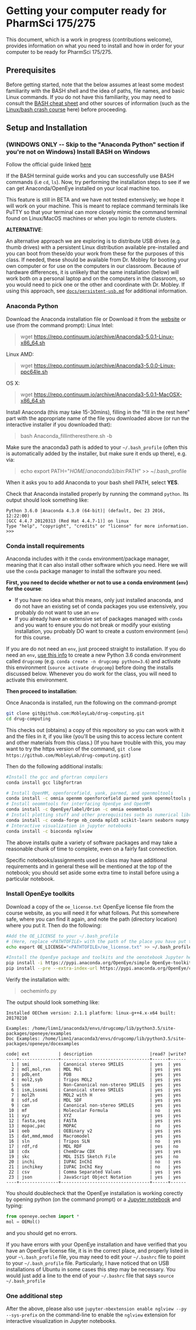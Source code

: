 # Getting your computer ready for PharmSci 175/275

This document, which is a work in progress (contributions welcome), provides information on what you need to install and how in order for your computer to be ready for PharmSci 175/275.

## Prerequisites

Before getting started, note that the below assumes at least some modest familiarity with the BASH shell and the idea of paths, file names, and basic Linux commands.
If you do not have this familiarity, you may need to consult the [BASH cheat sheet](docs/bash_cheatsheet.jpg) and other sources of information (such as the [Linux/bash crash course](docs/linux_crashcourse.md) here) before proceeding.

## Setup and Installation

### **(WINDOWS ONLY -- Skip to the "Anaconda Python" section if you're not on Windows)** Install BASH on Windows
Follow the official guide linked [here](https://msdn.microsoft.com/en-us/commandline/wsl/install_guide)

If the BASH terminal guide works and you can successfully use BASH commands (i.e `cd`, `ls`). Now, try performing the installation steps to see if we can get Anaconda/OpenEye installed on your local machine too.

This feature is still in BETA and we have not tested extensively; we hope it will work on your machine.
This is meant to replace command terminals like PuTTY so that your terminal can more closely mimic the command terminal found on Linux/MacOS machines or when you login to remote clusters.

**ALTERNATIVE**:

An alternative approach we are exploring is to distribute USB drives (e.g. thumb drives) with a persistent Linux distribution available pre-installed and you can boot from these/do your work from these for the purposes of this class.
If needed, these should be available from Dr. Mobley for booting your own computer or for use on the computers in our classroom.
Because of hardware differences, it is unlikely that the same installation (below) will work both on a personal laptop and on the computers in the classroom, so you would need to pick one or the other and coordinate with Dr. Mobley.
If using this approach, see [`docs/persistent-usb.md`](docs/persistent-usb.md) for additional information.


### Anaconda Python
Download the Anaconda installation file or Download it from the [website](https://www.continuum.io/downloads) or use (from the command prompt):
Linux Intel:
> wget https://repo.continuum.io/archive/Anaconda3-5.0.1-Linux-x86_64.sh

Linux AMD:
> wget https://repo.continuum.io/archive/Anaconda3-5.0.0-Linux-ppc64le.sh

OS X:
> wget https://repo.continuum.io/archive/Anaconda3-5.0.1-MacOSX-x86_64.sh


Install Anaconda (this may take 15-30mins), filling in the "fill in the rest here" part with the appropriate name of the file you downloaded above (or run the interactive installer if you downloaded that):
> bash Anaconda_fillintheresthere.sh -b

Make sure the anaconda3 path is added to your `~/.bash_profile` (often this is automatically added by the installer, but make sure it ends up there), e.g. via:
>echo export PATH="$HOME/anaconda3/bin:$PATH" >> ~/.bash_profile

When it asks you to add Anaconda to your bash shell PATH, select **YES**.

Check that Anaconda installed properly by running the command `python`. Its output should look something like:
```
Python 3.6.0 |Anaconda 4.3.0 (64-bit)| (default, Dec 23 2016, 12:22:00)
[GCC 4.4.7 20120313 (Red Hat 4.4.7-1)] on linux
Type "help", "copyright", "credits" or "license" for more information.
>>>
```

### Conda install requirements

Anaconda includes with it the `conda` environment/package manager, meaning that it can also install other software which you need.
Here we will use the `conda` package manager to install the software you need.

**First, you need to decide whether or not to use a conda environment (`env`) for the course**:
- If you have no idea what this means, only just installed anaconda, and do not have an existing set of conda packages you use extensively, you probably do not want to use an `env`
- If you already have an extensive set of packages managed with `conda` and you want to ensure you do not break or modify your existing installation, you probably DO want to create a custom environment (`env`) for this course.

If you are do not need an `env`, just proceed straight to installation.
If you do need an `env`, [use this info](https://conda.io/docs/user-guide/tasks/manage-environments.html) to create a new Python 3.6 conda environment called `drugcomp` (e.g. `conda create -n drugcomp python=3.6`) and activate this environment (`source activate drugcomp`) before doing the installs discussed below.
Whenever you do work for the class, you will need to activate this environment.

**Then proceed to installation**:

Once Anaconda is installed, run the following on the command-prompt
```bash
git clone git@github.com:MobleyLab/drug-computing.git
cd drug-computing
```
This checks out (obtains) a copy of this repository so you can work with it and the files in it, if you like (you'll be using this to access lecture content and other materials from this class.) (If you have trouble with this, you may want to try the https version of the command, `git clone https://github.com/MobleyLab/drug-computing.git`)

Then do the following additional installs:
```bash
#Install the gcc and gfortran compilers
conda install gcc libgfortran

# Install OpenMM, openforcefield, yank, parmed, and openmoltools
conda install -c omnia openmm openforcefield parmed yank openmoltools pdbfixer solvationtoolkit
# Install oeommtools for interfacing OpenEye and OpenMM
conda install -c OpenEye/label/Orion -c omnia oeommtools
# Install plotting stuff and other prerequisites such as numerical libraries
conda install -c conda-forge nb_conda mpld3 scikit-learn seaborn numpy matplotlib bokeh
# Interactive visualization in jupyter notebooks
conda install -c bioconda nglview
```
The above installs quite a variety of software packages and may take a reasonable chunk of time to complete, even on a fairly fast connection.

Specific notebooks/assignments used in class may have additional requirements and in general these will be mentioned at the top of the notebook; you should set aside some extra time to install before using a particular notebook.


### Install OpenEye toolkits

Download a copy of the `oe_license.txt` OpenEye license file from the course website, as you will need it for what follows.
Put this somewhere safe, where you can find it again, and note the path (directory location) where you put it.
Then do the following:


```bash
#Add the OE_LICENSE to your ~/.bash_profile
# (Here, replace <PATHTOFILE> with the path of the place you have put this file)
echo export OE_LICENSE="<PATHTOFILE>/oe_license.txt" >> ~/.bash_profile

#Install the OpenEye package and toolkits and the oenotebook Jupyter helper
pip install -i https://pypi.anaconda.org/OpenEye/simple OpenEye-toolkits
pip install --pre --extra-index-url https://pypi.anaconda.org/OpenEye/channel/beta/simple OpenEye-oenotebook
```
Verify the installation with:
> oecheminfo.py

The output should look something like:
```
Installed OEChem version: 2.1.1 platform: linux-g++4.x-x64 built: 20170210

Examples: /home/limn1/anaconda3/envs/drugcomp/lib/python3.5/site-packages/openeye/examples
Doc Examples: /home/limn1/anaconda3/envs/drugcomp/lib/python3.5/site-packages/openeye/docexamples

code| ext           | description                      |read? |write?
----+---------------+----------------------------------+------+------
  1 | smi           | Canonical stereo SMILES          | yes  | yes
  2 | mdl,mol,rxn   | MDL Mol                          | yes  | yes
  3 | pdb,ent       | PDB                              | yes  | yes
  4 | mol2,syb      | Tripos MOL2                      | yes  | yes
  5 | usm           | Non-Canonical non-stereo SMILES  | yes  | yes
  6 | ism,isosmi    | Canonical stereo SMILES          | yes  | yes
  7 | mol2h         | MOL2 with H                      | yes  | yes
  8 | sdf,sd        | MDL SDF                          | yes  | yes
  9 | can           | Canonical non-stereo SMILES      | yes  | yes
 10 | mf            | Molecular Formula                | no   | yes
 11 | xyz           | XYZ                              | yes  | yes
 12 | fasta,seq     | FASTA                            | yes  | yes
 13 | mopac,pac     | MOPAC                            | no   | yes
 14 | oeb           | OEBinary v2                      | yes  | yes
 15 | dat,mmd,mmod  | Macromodel                       | yes  | yes
 16 | sln           | Tripos SLN                       | no   | yes
 17 | rdf,rd        | MDL RDF                          | yes  | no
 18 | cdx           | ChemDraw CDX                     | yes  | yes
 19 | skc           | MDL ISIS Sketch File             | yes  | no
 20 | inchi         | IUPAC InChI                      | no   | yes
 21 | inchikey      | IUPAC InChI Key                  | no   | yes
 22 | csv           | Comma Separated Values           | yes  | yes
 23 | json          | JavaScript Object Notation       | yes  | yes
----+---------------+----------------------------------+------+------
```

You should doublecheck that the OpenEye installation is working corectly by opening python (on the command prompt) or a [Jupyter notebook](http://jupyter-notebook-beginner-guide.readthedocs.io/en/latest/execute.html) and typing:
```python
from openeye.oechem import *
mol = OEMol()
```
and you should get no errors.

If you have errors with your OpenEye installation and have verified that you have an OpenEye license file, it is in the correct place, and properly listed in your `~\.bash_profile` file, you may need to edit your `~/.bashrc` file to point to your `~/.bash_profile` file. Particularly, I have noticed that on USB installations of Ubuntu in some cases this step may be necessary. You would just add a line to the end of your `~/.bashrc` file that says `source ~/.bash_profile`

### One additional step

After the above, please also use `jupyter-nbextension enable nglview --py --sys-prefix` on the command-line to enable the `nglview` extension for interactive visualization in Jupyter notebooks.
